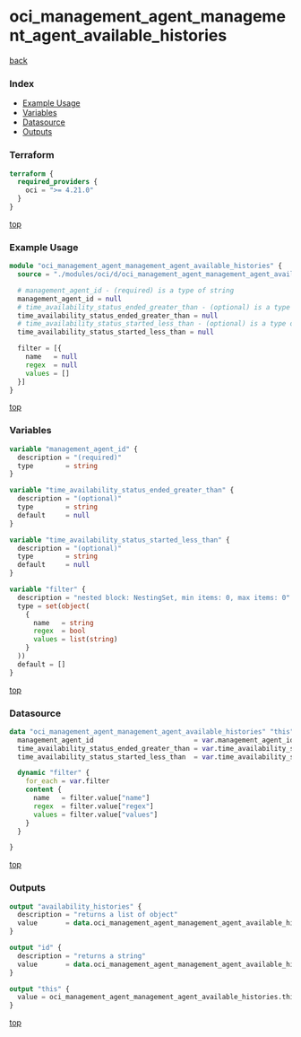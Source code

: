 # oci_management_agent_management_agent_available_histories

[back](../oci.md)

### Index

- [Example Usage](#example-usage)
- [Variables](#variables)
- [Datasource](#datasource)
- [Outputs](#outputs)

### Terraform

```terraform
terraform {
  required_providers {
    oci = ">= 4.21.0"
  }
}
```

[top](#index)

### Example Usage

```terraform
module "oci_management_agent_management_agent_available_histories" {
  source = "./modules/oci/d/oci_management_agent_management_agent_available_histories"

  # management_agent_id - (required) is a type of string
  management_agent_id = null
  # time_availability_status_ended_greater_than - (optional) is a type of string
  time_availability_status_ended_greater_than = null
  # time_availability_status_started_less_than - (optional) is a type of string
  time_availability_status_started_less_than = null

  filter = [{
    name   = null
    regex  = null
    values = []
  }]
}
```

[top](#index)

### Variables

```terraform
variable "management_agent_id" {
  description = "(required)"
  type        = string
}

variable "time_availability_status_ended_greater_than" {
  description = "(optional)"
  type        = string
  default     = null
}

variable "time_availability_status_started_less_than" {
  description = "(optional)"
  type        = string
  default     = null
}

variable "filter" {
  description = "nested block: NestingSet, min items: 0, max items: 0"
  type = set(object(
    {
      name   = string
      regex  = bool
      values = list(string)
    }
  ))
  default = []
}
```

[top](#index)

### Datasource

```terraform
data "oci_management_agent_management_agent_available_histories" "this" {
  management_agent_id                         = var.management_agent_id
  time_availability_status_ended_greater_than = var.time_availability_status_ended_greater_than
  time_availability_status_started_less_than  = var.time_availability_status_started_less_than

  dynamic "filter" {
    for_each = var.filter
    content {
      name   = filter.value["name"]
      regex  = filter.value["regex"]
      values = filter.value["values"]
    }
  }

}
```

[top](#index)

### Outputs

```terraform
output "availability_histories" {
  description = "returns a list of object"
  value       = data.oci_management_agent_management_agent_available_histories.this.availability_histories
}

output "id" {
  description = "returns a string"
  value       = data.oci_management_agent_management_agent_available_histories.this.id
}

output "this" {
  value = oci_management_agent_management_agent_available_histories.this
}
```

[top](#index)